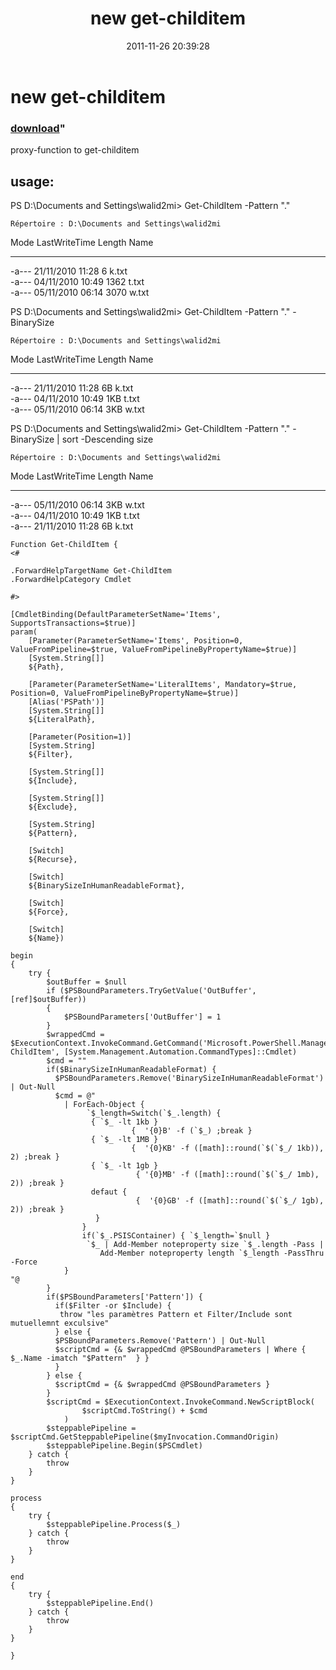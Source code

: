 ﻿---
pid:            3072
parent:         0
children:       
poster:         walid toumi
title:          new get-childitem
date:           2011-11-26 20:39:28
format:         posh
---

# new get-childitem

### [download](3072.ps1)"

proxy-function to get-childitem

usage:
-------


PS D:\Documents and Settings\walid2mi> Get-ChildItem -Pattern "\."


    Répertoire : D:\Documents and Settings\walid2mi


Mode                LastWriteTime     Length Name                                    
----                -------------     ------ ----                                    
-a---        21/11/2010     11:28          6 k.txt                                   
-a---        04/11/2010     10:49       1362 t.txt                                   
-a---        05/11/2010     06:14       3070 w.txt                                   


PS D:\Documents and Settings\walid2mi> Get-ChildItem -Pattern "\." -BinarySize


    Répertoire : D:\Documents and Settings\walid2mi


Mode                LastWriteTime     Length Name                                    
----                -------------     ------ ----                                    
-a---        21/11/2010     11:28         6B k.txt                                   
-a---        04/11/2010     10:49        1KB t.txt                                   
-a---        05/11/2010     06:14        3KB w.txt                                   


PS D:\Documents and Settings\walid2mi> Get-ChildItem -Pattern "\." -BinarySize | sort -Descending size


    Répertoire : D:\Documents and Settings\walid2mi


Mode                LastWriteTime     Length Name                                    
----                -------------     ------ ----                                    
-a---        05/11/2010     06:14        3KB w.txt                                   
-a---        04/11/2010     10:49        1KB t.txt                                   
-a---        21/11/2010     11:28         6B k.txt     







```posh
Function Get-ChildItem {
<#

.ForwardHelpTargetName Get-ChildItem
.ForwardHelpCategory Cmdlet

#>

[CmdletBinding(DefaultParameterSetName='Items', SupportsTransactions=$true)]
param(
    [Parameter(ParameterSetName='Items', Position=0, ValueFromPipeline=$true, ValueFromPipelineByPropertyName=$true)]
    [System.String[]]
    ${Path},

    [Parameter(ParameterSetName='LiteralItems', Mandatory=$true, Position=0, ValueFromPipelineByPropertyName=$true)]
    [Alias('PSPath')]
    [System.String[]]
    ${LiteralPath},

    [Parameter(Position=1)]
    [System.String]
    ${Filter},

    [System.String[]]
    ${Include},

    [System.String[]]
    ${Exclude},
    
    [System.String]
    ${Pattern},

    [Switch]
    ${Recurse},

    [Switch]
    ${BinarySizeInHumanReadableFormat},

    [Switch]
    ${Force},

    [Switch]
    ${Name})

begin
{
    try {
        $outBuffer = $null
        if ($PSBoundParameters.TryGetValue('OutBuffer', [ref]$outBuffer))
        {
            $PSBoundParameters['OutBuffer'] = 1
        }
        $wrappedCmd = $ExecutionContext.InvokeCommand.GetCommand('Microsoft.PowerShell.Management\Get-ChildItem', [System.Management.Automation.CommandTypes]::Cmdlet)
        $cmd = ""
        if($BinarySizeInHumanReadableFormat) {
          $PSBoundParameters.Remove('BinarySizeInHumanReadableFormat') | Out-Null
          $cmd = @"
            | ForEach-Object {
                 `$_length=Switch(`$_.length) {
                  { `$_ -lt 1kb } 
                           {  '{0}B' -f (`$_) ;break }
                  { `$_ -lt 1MB }
                           {  '{0}KB' -f ([math]::round(`$(`$_/ 1kb)), 2) ;break }
                  { `$_ -lt 1gb }
                            { '{0}MB' -f ([math]::round(`$(`$_/ 1mb), 2)) ;break }
                  defaut { 
                            {  '{0}GB' -f ([math]::round(`$(`$_/ 1gb), 2)) ;break }
                   }
                }
                if(`$_.PSISContainer) { `$_length=`$null }
                 `$_ | Add-Member noteproperty size `$_.length -Pass |  
                    Add-Member noteproperty length `$_length -PassThru -Force              
            }         
"@
        }
        if($PSBoundParameters['Pattern']) {
          if($Filter -or $Include) {
           throw "les paramètres Pattern et Filter/Include sont mutuellemnt exculsive"
          } else {
          $PSBoundParameters.Remove('Pattern') | Out-Null
          $scriptCmd = {& $wrappedCmd @PSBoundParameters | Where { $_.Name -imatch "$Pattern"  } }
          }
        } else {
          $scriptCmd = {& $wrappedCmd @PSBoundParameters } 
        }
        $scriptCmd = $ExecutionContext.InvokeCommand.NewScriptBlock(
                $scriptCmd.ToString() + $cmd
            )
        $steppablePipeline = $scriptCmd.GetSteppablePipeline($myInvocation.CommandOrigin)
        $steppablePipeline.Begin($PSCmdlet)
    } catch {
        throw
    }
}

process
{
    try {
        $steppablePipeline.Process($_)
    } catch {
        throw
    }
}

end
{
    try {
        $steppablePipeline.End()
    } catch {
        throw
    }
}

}
```

